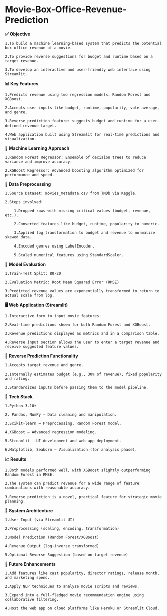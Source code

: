 # Movie-Box-Office-Revenue-Prediction
**✅ Objective**

    1.To build a machine learning-based system that predicts the potential box office revenue of a movie.
    
    2.To provide reverse suggestions for budget and runtime based on a target revenue.
    
    3.To develop an interactive and user-friendly web interface using Streamlit.

  
**📊 Key Features**

    1.Predicts revenue using two regression models: Random Forest and XGBoost.
    
    2.Accepts user inputs like budget, runtime, popularity, vote average, and genre.
  
    3.Reverse prediction feature: suggests budget and runtime for a user-defined revenue target.
  
    4.Web application built using Streamlit for real-time predictions and visualization.

  
**🧠 Machine Learning Approach**

    1.Random Forest Regressor: Ensemble of decision trees to reduce variance and improve accuracy.
  
    2.XGBoost Regressor: Advanced boosting algorithm optimized for performance and speed.

  
**🧹 Data Preprocessing**

    1.Source Dataset: movies_metadata.csv from TMDb via Kaggle.
  
    2.Steps involved:
  
        1.Dropped rows with missing critical values (budget, revenue, etc.).
      
        2.Converted features like budget, runtime, popularity to numeric.
      
        3.Applied log transformation to budget and revenue to normalize skewed data.
      
        4.Encoded genres using LabelEncoder.
      
        5.Scaled numerical features using StandardScaler.

      
**🧪 Model Evaluation**

    1.Train-Test Split: 80-20
  
    2.Evaluation Metric: Root Mean Squared Error (RMSE)
  
    3.Predicted revenue values are exponentially transformed to return to actual scale from log.


**🖥️ Web Application (Streamlit)**

    1.Interactive form to input movie features.
  
    2.Real-time predictions shown for both Random Forest and XGBoost.
  
    3.Revenue predictions displayed as metrics and in a comparison table.
  
    4.Reverse input section allows the user to enter a target revenue and receive suggested feature values.
  

**🔁 Reverse Prediction Functionality**

    1.Accepts target revenue and genre.
  
    2.Internally estimates budget (e.g., 30% of revenue), fixed popularity and rating.
  
    3.Standardizes inputs before passing them to the model pipeline.


**🔧 Tech Stack**

    1.Python 3.10+
  
    2. Pandas, NumPy – Data cleaning and manipulation.
  
    3.Scikit-learn – Preprocessing, Random Forest model.
  
    4.XGBoost – Advanced regression modeling.
  
    5.Streamlit – UI development and web app deployment.
  
    6.Matplotlib, Seaborn – Visualization (for analysis phase).
  

**📈 Results**

    1.Both models performed well, with XGBoost slightly outperforming Random Forest in RMSE.
  
    2.The system can predict revenue for a wide range of feature combinations with reasonable accuracy.
  
    3.Reverse prediction is a novel, practical feature for strategic movie planning.
  

**🧭 System Architecture**

    1.User Input (via Streamlit UI)
  
    2.Preprocessing (scaling, encoding, transformation)
  
    3.Model Prediction (Random Forest/XGBoost)
  
    4.Revenue Output (log-inverse transformed)
  
    5.Optional Reverse Suggestion (based on target revenue)
  

**🌱 Future Enhancements**

    1.Add features like cast popularity, director ratings, release month, and marketing spend.
  
    2.Apply NLP techniques to analyze movie scripts and reviews.
  
    3.Expand into a full-fledged movie recommendation engine using collaborative filtering.
  
    4.Host the web app on cloud platforms like Heroku or Streamlit Cloud.
